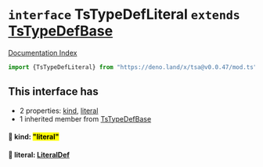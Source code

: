 # `interface` TsTypeDefLiteral `extends` [TsTypeDefBase](../private.interface.TsTypeDefBase/README.md)

[Documentation Index](../README.md)

```ts
import {TsTypeDefLiteral} from "https://deno.land/x/tsa@v0.0.47/mod.ts"
```

## This interface has

- 2 properties:
[kind](#-kind-literal),
[literal](#-literal-literaldef)
- 1 inherited member from [TsTypeDefBase](../private.interface.TsTypeDefBase/README.md)


#### 📄 kind: <mark>"literal"</mark>



#### 📄 literal: [LiteralDef](../type.LiteralDef/README.md)



